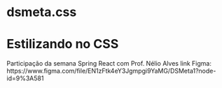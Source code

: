 # dsmeta.css

<h1>Estilizando no CSS</h1>
Participação da semana Spring React com Prof. Nélio Alves
link Figma: https://www.figma.com/file/EN1zFtk4eY3Jgmpgi9YaMG/DSMeta1?node-id=9%3A581
